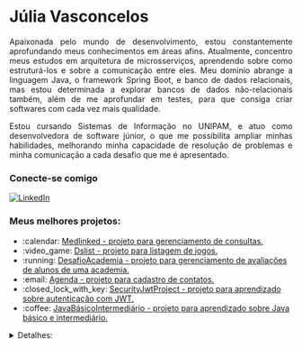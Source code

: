 <h1>
    Júlia Vasconcelos
</h1>

<p align="justify">
  Apaixonada pelo mundo de desenvolvimento, estou constantemente aprofundando meus conhecimentos em áreas afins. Atualmente, concentro meus estudos em arquitetura de microsserviços, aprendendo sobre como estruturá-los e sobre a comunicação entre eles. Meu domínio abrange a linguagem Java, o framework Spring Boot, e banco de dados relacionais, mas estou determinada a explorar bancos de dados não-relacionais também, além de me aprofundar em testes, para que consiga criar softwares com cada vez mais qualidade. 
</p>
<p align="justify">
  Estou cursando Sistemas de Informação no UNIPAM, e atuo como desenvolvedora de software júnior, o que me possibilita ampliar minhas habilidades, melhorando minha capacidade de resolução de problemas e minha comunicação a cada desafio que me é apresentado.
</p>

<h3 align="left">Conecte-se comigo</h3>

[![LinkedIn](https://img.shields.io/badge/-LinkedIn-000?style=for-the-badge&logo=linkedin&logoColor=7A7AE1&color:FFF)](https://www.linkedin.com/in/juliavasconceloscr/)

<h3 align="left">Meus melhores projetos: </h3>
<ul>
  <li>:calendar: <a href="https://github.com/JuliaVasconcelos161/medlinked-backend">Medlinked - projeto para gerenciamento de consultas.</a></li>
  <li>:video_game: <a href="https://github.com/JuliaVasconcelos161/dslist">Dslist - projeto para listagem de jogos.</a></li>
  <li>:running: <a href="https://github.com/JuliaVasconcelos161/dio-desafio-academia-digital">DesafioAcademia - projeto para gerenciamento de avaliações de alunos de uma academia.</a></li>
  <li>:email: <a href="https://github.com/JuliaVasconcelos161/Agenda">Agenda - projeto para cadastro de contatos.</a></li>
  <li>:closed_lock_with_key: <a href="https://github.com/JuliaVasconcelos161/security-jwt-project">SecurityJwtProject - projeto para aprendizado sobre autenticação com JWT.</a></li>
  <li>:coffee: <a href="https://github.com/JuliaVasconcelos161/CursoJavaBasicoEIntermediario">JavaBásicoIntermediário - projeto para aprendizado sobre Java básico e intermediário.</a></li>
</ul>
<details align="left">
  <summary>Detalhes:</summary>  
  <ul>
    <li>Badges by <a href="https://shields.io/">shields.io</a></li>
  </ul>
</details>
